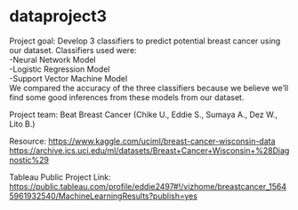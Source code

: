 # dataproject3

Project goal: Develop 3 classifiers to predict potential breast cancer using our dataset. 
Classifiers used were: 
<br>
-Neural Network Model <br>
-Logistic Regression Model <br>
-Support Vector Machine Model 
<br>
We compared the accuracy of the three classifiers because we believe we’ll find some good inferences from these models from our dataset.

Project team: Beat Breast Cancer (Chike U., Eddie S., Sumaya A., Dez W., Lito B.)

Resource: 
https://www.kaggle.com/uciml/breast-cancer-wisconsin-data
https://archive.ics.uci.edu/ml/datasets/Breast+Cancer+Wisconsin+%28Diagnostic%29

Tableau Public Project Link: https://public.tableau.com/profile/eddie2497#!/vizhome/breastcancer_15645961932540/MachineLearningResults?publish=yes
